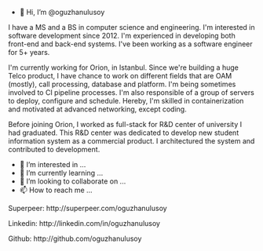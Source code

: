 - 👋 Hi, I’m @oguzhanulusoy
<p>I have a MS and a BS in computer science and engineering. I'm interested in software development since 2012. I'm experienced in developing both front-end and back-end systems. I've been working as a software engineer for 5+ years.</p>
<p>I'm currently working for Orion, in Istanbul. Since we're building a huge Telco product, I have chance to work on different fields that are OAM (mostly), call processing, database and platform. I'm being sometimes involved to CI pipeline processes. I'm also responsible of a group of servers to deploy, configure and schedule. Hereby, I'm skilled in containerization and motivated at advanced networking, except coding.</p>
<p>Before joining Orion, I worked as full-stack for R&D center of university I had graduated. This R&D center was dedicated to develop new student information system as a commercial product. I architectured the system and contributed to development.</p>

- 👀 I’m interested in ...
- 🌱 I’m currently learning ...
- 💞️ I’m looking to collaborate on ...
- 📫 How to reach me ...
<p>Superpeer: http://superpeer.com/oguzhanulusoy </p>
<p>Linkedin: http://linkedin.com/in/oguzhanulusoy </p> 
<p>Github: http://github.com/oguzhanulusoy </p>

<!---
oguzhanulusoy/oguzhanulusoy is a ✨ special ✨ repository because its `README.md` (this file) appears on your GitHub profile.
You can click the Preview link to take a look at your changes.
--->
